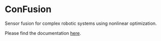 # ConFusion

Sensor fusion for complex robotic systems using nonlinear optimization.

Please find the documentation [here](https://tsandy.bitbucket.io/confusion).


